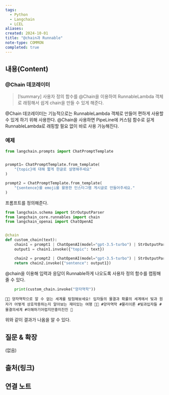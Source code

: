 ```yaml
---
tags:
  - Python
  - Langchain
  - LCEL
aliases: 
created: 2024-10-01
title: "@chain과 Runnable"
note-type: COMMON
completed: true
---
```


## 내용(Content)

### @Chain 데코레이터

>[!summary]
>사용자 정의 함수를 @Chain을 이용하여 RunnableLambda 객체로 래핑해서 쉽게 chain을 만들 수 있게 해준다.

@Chain 데코레이터는 기능적으로는 RunnableLambda 객체로 만들어 편하게 사용할 수 있게 하기 위해 사용한다. @Chain을 사용하면 PipeLine에 커스텀 함수로 길게 RunnableLambda로 래핑할 필요 없이 바로 사용 가능해진다.


### 예제

```python
from langchain.prompts import ChatPromptTemplate


prompt1= ChatPromptTemplate.from_template(
    "{topic}에 대해 짧게 한글로 설명해주세요" 
)

prompt2 = ChatPromptTemplate.from_template(
    "{sentence}를 emoji를 활용한 인스타그램 게시글로 만들어주세요."
)
```

프롬프트를 정의해준다.

```python
from langchain.schema import StrOutputParser
from langchain_core.runnables import chain
from langchain_openai import ChatOpenAI


@chain
def custom_chain(text):
    chain1 = prompt1 | ChatOpenAI(model="gpt-3.5-turbo") | StrOutputParser()
    output1 = chain1.invoke({"topic": text})

    chain2 = prompt2 | ChatOpenAI(model="gpt-3.5-turbo") | StrOutputParser()
    return chain2.invoke({"sentence": output1})


```

@chain을 이용해 입력과 응답이 Runnable하게 나오도록 사용자 정의 함수를 랩핑해 줄 수 있다.

```python
	print(custom_chain.invoke("양자역학"))
```

```text
🔬✨ 양자역학으로 알 수 없는 세계를 탐험해보세요! 입자들의 물결과 확률의 세계에서 빛과 원자가 어떻게 상호작용하는지 알아보는 재미있는 여행 🌌🌀 #양자역학 #물리이론 #빛과입자들 #물결의세계 #이해하기어렵지만흥미진진 🌟
```

위와 같이 결과가 나옴을 알 수 있다.

## 질문 & 확장

(없음)

## 출처(링크)


## 연결 노트

